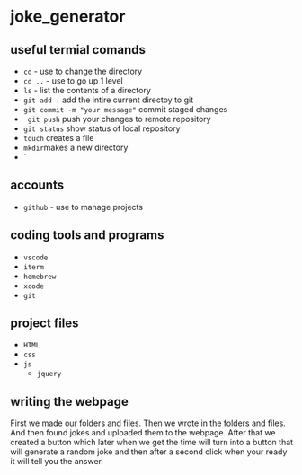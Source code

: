 # joke_generator

## useful termial comands
- `cd` - use to change the directory
- `cd ..` - use to go up 1 level
- `ls` - list the contents of a directory
- `git add .` add the intire current directoy to git
- `git commit -m "your message"` commit staged changes
- ` git push` push your changes to remote repository
- `git status` show status of local repository
- `touch` creates a file
- `mkdir`makes a new directory
- `


## accounts
- `github` - use to manage projects



## coding tools and programs
- `vscode`
- `iterm`
- `homebrew`
- `xcode`
- `git`


## project files
- `HTML`
- `css`
- `js`
    - `jquery`

## writing the webpage
First we made our folders and files. Then we wrote in the folders and files. And then found jokes and uploaded them to the webpage. After that we created a button which later when we get the time will turn into a button that will generate a random joke and then after a second click when your ready it will tell you the answer. 